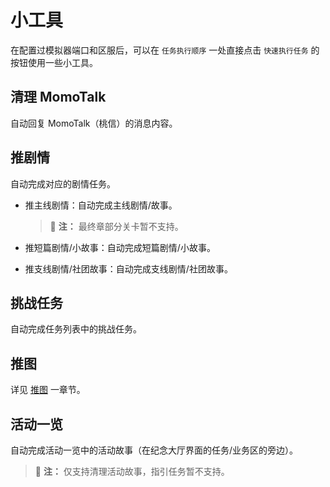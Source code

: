 # 小工具
在配置过模拟器端口和区服后，可以在 `任务执行顺序` 一处直接点击 `快速执行任务` 的按钮使用一些小工具。

## 清理 MomoTalk
自动回复 MomoTalk（桃信）的消息内容。

## 推剧情
自动完成对应的剧情任务。

- 推主线剧情：自动完成主线剧情/故事。
  
  >:memo: **注：** 最终章部分关卡暂不支持。

- 推短篇剧情/小故事：自动完成短篇剧情/小故事。
- 推支线剧情/社团故事：自动完成支线剧情/社团故事。

## 挑战任务
自动完成任务列表中的挑战任务。

## 推图
详见 [推图](/zh_CN/docs/manual/introduction/explore-stage.md) 一章节。

## 活动一览
自动完成活动一览中的活动故事（在纪念大厅界面的任务/业务区的旁边）。

>:memo: **注：** 仅支持清理活动故事，指引任务暂不支持。